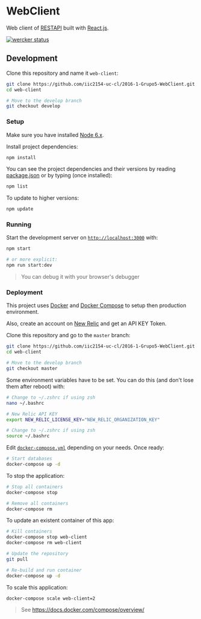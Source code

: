 # WebClient

Web client of [RESTAPI](https://github.com/iic2154-uc-cl/2016-1-Grupo5-RESTAPI) built with [React.js](https://facebook.github.io/react/).

[![wercker status](https://app.wercker.com/status/7d071f233c5de3a0b4bc7f7579b323cd/m "wercker status")](https://app.wercker.com/project/bykey/7d071f233c5de3a0b4bc7f7579b323cd)

## Development

Clone this repository and name it `web-client`:

```sh
git clone https://github.com/iic2154-uc-cl/2016-1-Grupo5-WebClient.git web-client
cd web-client

# Move to the develop branch
git checkout develop
```

### Setup

Make sure you have installed [Node 6.x](https://nodejs.org/en/).

Install project dependencies:

```sh
npm install
```

You can see the project dependencies and their versions by reading [package.json](/package.json) or by typing (once installed):
```sh
npm list
```

To update to higher versions:

```sh
npm update
```

### Running

Start the development server on [`http://localhost:3000`](http://localhost:3000/) with:

```sh
npm start

# or more explicit:
npm run start:dev
```

> You can debug it with your browser's debugger

### Deployment

This project uses [Docker](https://docs.docker.com/engine/quickstart/) and [Docker Compose](https://docs.docker.com/compose/) to setup then production environment.

Also, create an account on [New Relic](https://newrelic.com/) and get an API KEY Token.

Clone this repository and go to the `master` branch:

```sh
git clone https://github.com/iic2154-uc-cl/2016-1-Grupo5-WebClient.git web-client
cd web-client

# Move to the develop branch
git checkout master
```

Some environment variables have to be set. You can do this (and don't lose them after reboot) with:

```sh
# Change to ~/.zshrc if using zsh
nano ~/.bashrc
```

```sh
# New Relic API KEY
export NEW_RELIC_LICENSE_KEY="NEW_RELIC_ORGANIZATION_KEY"
```

```sh
# Change to ~/.zshrc if using zsh
source ~/.bashrc
```

Edit [`docker-compose.yml`](docker-compose.yml) depending on your needs. Once ready:

```sh
# Start databases
docker-compose up -d
```

To stop the application:

```sh
# Stop all containers
docker-compose stop

# Remove all containers
docker-compose rm
```

To update an existent container of this app:

```sh
# Kill containers
docker-compose stop web-client
docker-compose rm web-client

# Update the repository
git pull

# Re-build and run container
docker-compose up -d
```

To scale this application:

```sh
docker-compose scale web-client=2
```

> See https://docs.docker.com/compose/overview/
